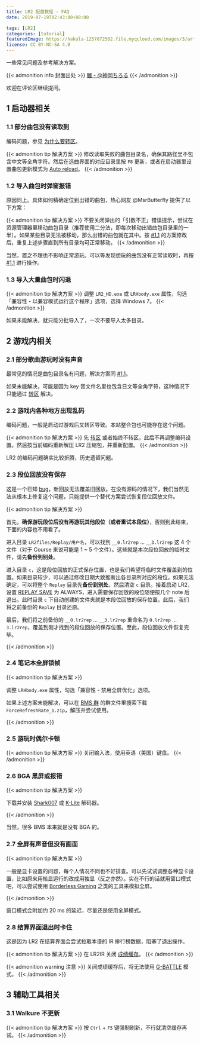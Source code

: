 ```yaml
---
title: LR2 配置教程 - FAQ
date: 2019-07-19T02:43:00+08:00

tags: [LR2]
categories: [tutorial]
featuredImage: https://hakula-1257872502.file.myqcloud.com/images/3/article-covers/6a290156-6e58-4b6c-ba1d-70f8bd920c89_73473821.webp
license: CC BY-NC-SA 4.0
---
```


一些常见问题及参考解决方案。

<!--more-->

{{< admonition info 封面出处 >}}
[膕 - @神岡ちろる](https://www.pixiv.net/artworks/73473821)
{{< /admonition >}}

欢迎在评论区继续提问。

## 1 启动器相关

### 1.1 部分曲包没有读取到

编码问题，参见 [为什么要转区](../download/#为什么要转区)。

{{< admonition tip 解决方案 >}}
修改读取失败的曲包目录名，确保其路径里不包含中文等全角字符。然后在选曲界面的对应目录里按 `F8` 更新，或者在启动器里设置曲包更新模式为 [Auto reload](../launcher/#song-reload)。
{{< /admonition >}}

### 1.2 导入曲包时弹窗报错

原因同上。具体如何精确定位到出错的曲包，热心网友 @MsrButterfly 提供了以下方案：

{{< admonition tip 解决方案 >}}
不要关闭弹出的「引数不正」错误提示，尝试在资源管理器里移动曲包目录（推荐使用二分法，即每次移动出错曲包目录里的一半）。如果某些目录无法被移动，那么出错的曲包就在其中。按 [#1.1](#11-部分曲包没有读取到) 的方案修改后，重复上述步骤直到所有目录均可正常移动。
{{< /admonition >}}

当然，置之不理也不影响正常游玩。可以等发现想玩的曲包没有正常读取时，再按 [#1.1](#11-部分曲包没有读取到) 进行操作。

### 1.3 导入大量曲包时闪退

{{< admonition tip 解决方案 >}}
调整 `LR2_HD.exe` 或 `LRHbody.exe` 属性，勾选「兼容性 - 以兼容模式运行这个程序」选项，选择 Windows 7。
{{< /admonition >}}

如果未能解决，就只能分批导入了，一次不要导入太多目录。

## 2 游戏内相关

### 2.1 部分歌曲游玩时没有声音

最常见的情况是曲包目录名有问题，解决方案同 [#1.1](#11-部分曲包没有读取到)。

如果未能解决，可能是因为 key 音文件名里也包含日文等全角字符，这种情况下只能通过 [转区](../download/#准备工作---转区) 解决。

### 2.2 游戏内各种地方出现乱码

编码问题，一般是启动过游戏后又转区导致。本站整合包也可能存在这个问题。

{{< admonition tip 解决方案 >}}
先 [转区](../download/#准备工作---转区) 或者始终不转区，此后不再调整编码设置。然后按当前编码重新解压 LR2 压缩包，并重新配置。
{{< /admonition >}}

LR2 的编码问题确实比较折腾，历史遗留问题。

### 2.3 段位回放没有保存

这是一个已知 [bug](../notices/#一些已知的-bug)，新回放无法覆盖旧回放。在没有源码的情况下，我们当然无法从根本上修复这个问题，只能提供一个替代方案尝试恢复段位回放文件。

{{< admonition tip 解决方案 >}}

首先，**确保游玩段位后没有再游玩其他段位（或者重试本段位）**，否则到此结束，下面的内容也不用看了。

进入目录 `LR2files/Replay/用户名`，可以找到 `__0.lr2rep` ... `__3.lr2rep` 这 4 个文件（对于 Course 来说可能是 1 ~ 5 个文件）。这些就是本次段位回放的临时文件，请先**备份到别处**。

进入目录 `c`，这是段位回放的正式保存位置，也是我们希望将临时文件覆盖到的位置。如果目录较少，可以通过修改日期大致推断出各目录所对应的段位。如果无法确定，可以将整个 `Replay` 目录先**备份到别处**，然后清空 `c` 目录。接着启动 LR2，设置 [REPLAY SAVE](../select/#replay-save) 为 ALWAYS，进入需要保存回放的段位随便按几个 note 后退出。此时目录 `c` 下自动创建的文件夹就是本段位回放的保存位置。此后，我们将之前备份的 `Replay` 目录还原。

最后，我们将之前备份的 `__0.lr2rep` ... `__3.lr2rep` 重命名为 `0.lr2rep` ... `3.lr2rep`，覆盖到刚才找到的段位回放的保存位置。至此，段位回放文件恢复完毕。

{{< /admonition >}}

### 2.4 笔记本全屏锁帧

{{< admonition tip 解决方案 >}}

调整 `LRHbody.exe` 属性，勾选「兼容性 - 禁用全屏优化」选项。

如果上述方案未能解决，可以在 [BMS 群](../about-bms/#-推荐) 的群文件里搜索下载 `ForceRefreshRate_1.zip`，解压并尝试使用。

{{< /admonition >}}

### 2.5 游玩时偶尔卡顿

{{< admonition tip 解决方案 >}}
关闭输入法，使用英语（美国）键盘。
{{< /admonition >}}

### 2.6 BGA 黑屏或报错

{{< admonition tip 解决方案 >}}

下载并安装 [Shark007][shark007] 或 [K-Lite][k-lite] 解码器。

[shark007]: https://shark007.net/index.html
[k-lite]: https://www.codecguide.com/download_kl.htm

{{< /admonition >}}

当然，很多 BMS 本来就是没有 BGA 的。

### 2.7 全屏有声音但没有画面

{{< admonition tip 解决方案 >}}

一般是显卡设置的问题，每个人情况不同也不好排查。可以先试试调整各种显卡设置，比如原来用核显运行的改成用独显（反之亦然）。实在不行的话就用窗口模式吧，可以尝试使用 [Borderless Gaming][borderless] 之类的工具来模拟全屏。

[borderless]: https://github.com/Codeusa/Borderless-Gaming

{{< /admonition >}}

窗口模式会附加约 20 ms 的延迟，尽量还是使用全屏模式。

### 2.8 结算界面退出时卡住

这是因为 LR2 在结算界面会尝试拉取本谱的 IR 排行榜数据，阻塞了退出操作。

{{< admonition tip 解决方案 >}}
在 LR2IR 关闭 [成绩缓存](../internet-ranking/#player-status)。
{{< /admonition >}}

{{< admonition warning 注意 >}}
关闭成绩缓存后，将无法使用 [G-BATTLE](../select/#g-battle) 模式。
{{< /admonition >}}

## 3 辅助工具相关

### 3.1 Walkure 不更新

{{< admonition tip 解决方案 >}}
按 `Ctrl` + `F5` 键强制刷新，不行就清空缓存再试。
{{< /admonition >}}
